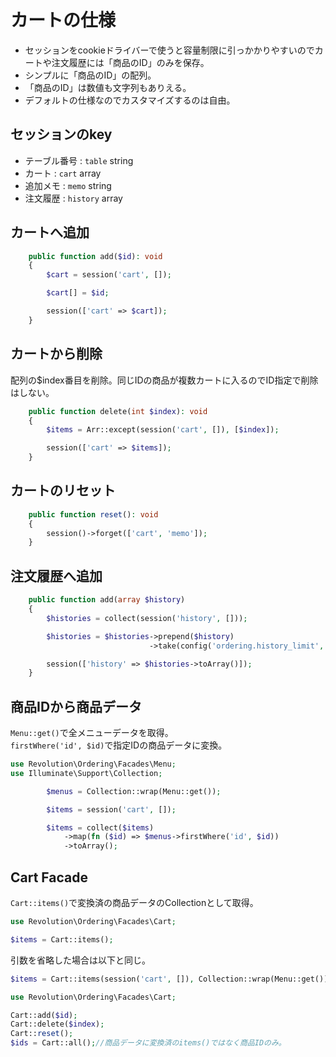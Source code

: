 # カートの仕様

- セッションをcookieドライバーで使うと容量制限に引っかかりやすいのでカートや注文履歴には「商品のID」のみを保存。
- シンプルに「商品のID」の配列。
- 「商品のID」は数値も文字列もありえる。
- デフォルトの仕様なのでカスタマイズするのは自由。

## セッションのkey
- テーブル番号 : `table` string
- カート : `cart` array
- 追加メモ : `memo` string
- 注文履歴 : `history` array

## カートへ追加

```php
    public function add($id): void
    {
        $cart = session('cart', []);

        $cart[] = $id;

        session(['cart' => $cart]);
    }
```

## カートから削除
配列の$index番目を削除。同じIDの商品が複数カートに入るのでID指定で削除はしない。

```php
    public function delete(int $index): void
    {
        $items = Arr::except(session('cart', []), [$index]);

        session(['cart' => $items]);
    }
```

## カートのリセット

```php
    public function reset(): void
    {
        session()->forget(['cart', 'memo']);
    }
```

## 注文履歴へ追加

```php
    public function add(array $history)
    {
        $histories = collect(session('history', []));

        $histories = $histories->prepend($history)
                               ->take(config('ordering.history_limit', 10));

        session(['history' => $histories->toArray()]);
    }
```

## 商品IDから商品データ
`Menu::get()`で全メニューデータを取得。  
`firstWhere('id', $id)`で指定IDの商品データに変換。

```php
use Revolution\Ordering\Facades\Menu;
use Illuminate\Support\Collection;

        $menus = Collection::wrap(Menu::get());

        $items = session('cart', []);

        $items = collect($items)
            ->map(fn ($id) => $menus->firstWhere('id', $id))
            ->toArray();
```

## Cart Facade
`Cart::items()`で変換済の商品データのCollectionとして取得。
```php
use Revolution\Ordering\Facades\Cart;

$items = Cart::items();
```
引数を省略した場合は以下と同じ。
```php
$items = Cart::items(session('cart', []), Collection::wrap(Menu::get()));
```

```php
use Revolution\Ordering\Facades\Cart;

Cart::add($id);
Cart::delete($index);
Cart::reset();
$ids = Cart::all();//商品データに変換済のitems()ではなく商品IDのみ。
```
